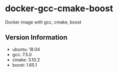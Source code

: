 # docker-gcc-cmake-boost
Docker image with gcc, cmake, boost

## Version Information

* ubuntu: 18.04
* gcc: 7.5.0
* cmake: 3.10.2
* boost: 1.65.1
